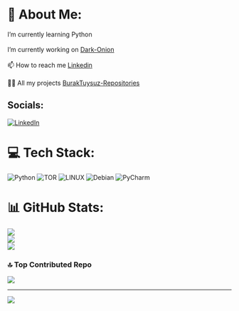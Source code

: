 # 💫 About Me:
I’m currently learning Python<br><br>I’m currently working on [Dark-Onion](https://github.com/BurakTuysuz/Dark-Onion "Dark-Onion") <br><br>📫 How to reach me [Linkedin](https://www.linkedin.com/in/burak-t%C3%BCys%C3%BCz-a40b48302) <br><br>👨‍💻 All my projects [BurakTuysuz-Repositories](https://github.com/BurakTuysuz?tab=repositories) 


## Socials:
[![LinkedIn](https://img.shields.io/badge/LinkedIn-%230077B5.svg?logo=linkedin&logoColor=white)](https://www.linkedin.com/in/burak-t%C3%BCys%C3%BCz-a40b48302) 

# 💻 Tech Stack:
![Python](https://img.shields.io/badge/python-3670A0?style=for-the-badge&logo=python&logoColor=ffdd54) ![TOR](https://img.shields.io/badge/tor-%237E4798.svg?style=for-the-badge&logo=tor-project&logoColor=white) ![LINUX](https://img.shields.io/badge/Linux-FCC624?style=for-the-badge&logo=linux&logoColor=black) ![Debian](https://img.shields.io/badge/Debian-D70A53?style=for-the-badge&logo=debian&logoColor=white)
![PyCharm](https://img.shields.io/badge/pycharm-143?style=for-the-badge&logo=pycharm&logoColor=black&color=black&labelColor=green)

# 📊 GitHub Stats:
![](https://github-readme-stats.vercel.app/api?username=BurakTuysuz&theme=radical&hide_border=false&include_all_commits=true&count_private=false)<br/>
![](https://github-readme-streak-stats.herokuapp.com/?user=BurakTuysuz&theme=radical&hide_border=false)<br/>
![](https://github-readme-stats.vercel.app/api/top-langs/?username=BurakTuysuz&theme=radical&hide_border=false&include_all_commits=true&count_private=false&layout=compact)

### 🔝 Top Contributed Repo
![](https://github-contributor-stats.vercel.app/api?username=BurakTuysuz&limit=5&theme=onedark&combine_all_yearly_contributions=true)

---
![](https://komarev.com/ghpvc/?username=BurakTuysuz&color=blueviolet)
